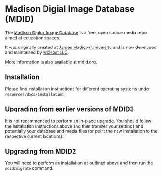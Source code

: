 # Madison Digial Image Database (MDID)

The [Madison Digital Image Database](http://mdid.org/) is a free, open source
media repo aimed at education spaces.

It was originally created at [James Madison University](http://www.jmu.edu)
and is now developed and maintained by [vrcHost LLC](http://vrc.host).

More information is also available at [mdid.org](http://mdid.org).

## Installation

Please find installation instructions for different operating systems
under `resources/docs/installation`.

## Upgrading from earlier versions of MDID3

It is not recommended to perform an in-place upgrade.  You should follow the
installation instructions above and then transfer your settings and potentially
your database and media files (or point the new installation to the respective
current locations).

## Upgrading from MDID2

You will need to perform an installation as outlined above and then run the
`mdid2migrate` command.
